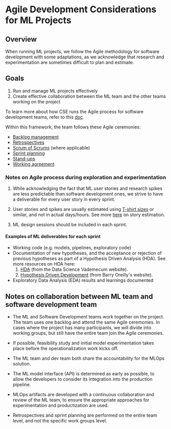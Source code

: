 # Agile Development Considerations for ML Projects

## Overview

When running ML projects, we follow the Agile methodology for software development with some adaptations, as we acknowledge that research and experimentation are sometimes difficult to plan and estimate.

## Goals

1. Run and manage ML projects effectively
2. Create effective collaboration between the ML team and the other teams working on the project

To learn more about how CSE runs the Agile process for software development teams, refer to this [doc](../agile-development).

Within this framework, the team follows these Agile ceremonies:

- [Backlog management](../agile-development/advanced-topics/backlog-management/README.md)
- [Retrospectives](../agile-development/core-expectations/README.md)
- [Scrum of Scrums](../agile-development/advanced-topics/effective-organization/scrum-of-scrums.md) (where applicable)
- [Sprint planning](../agile-development/core-expectations/README.md)
- [Stand-ups](../agile-development/core-expectations/README.md)
- [Working agreement](../agile-development/advanced-topics/team-agreements/working-agreements.md)

### Notes on Agile process during exploration and experimentation

1. While acknowledging the fact that ML user stories and research spikes are less predictable than software development ones, we strive to have a deliverable for every user story in every sprint.

2. User stories and spikes are usually estimated using [T-shirt sizes](../agile-development/core-expectations/README.md) or similar, and not in actual days/hours. See more [here](../agile-development/core-expectations/README.md) on story estimation.

3. ML design sessions should be included in each sprint.

#### Examples of ML deliverables for each sprint

- Working code (e.g. models, pipelines, exploratory code)
- Documentation of new hypotheses, and the acceptance or rejection of previous hypotheses as part of a Hypothesis Driven Analysis (HDA). See more resources on HDA here:
  1. [HDA](https://datasciencevademecum.com/2015/11/10/agile-data-science-iteration-0-the-hypothesis-driven-analysis) (from the Data Science Vademecum website).
  2. [Hypothesis Driven Development](https://barryoreilly.com/explore/blog/how-to-implement-hypothesis-driven-development/) (from Barry Oreilly's website).
- Exploratory Data Analysis (EDA) results and learnings documented

## Notes on collaboration between ML team and software development team

- The ML and Software Development teams work together on the project. The team uses one backlog and attend the same Agile ceremonies. In cases where the project has many participants, we will divide into working groups, but still have the entire team join the Agile ceremonies.

- If possible, feasibility study and initial model experimentation takes place before the operationalization work kicks off.
- The ML team and dev team both share the accountability for the MLOps solution.
- The ML model interface (API) is determined as early as possible, to allow the developers to consider its integration into the production pipeline.
- MLOps artifacts are developed with a continuous collaboration and review of the ML team, to ensure the appropriate approaches for experimentation and
productization are used.
- Retrospectives and sprint planning are performed on the entire team level, and not the specific work groups level.
